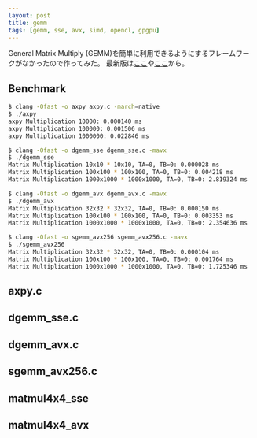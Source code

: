 ```yaml
---
layout: post
title: gemm
tags: [gemm, sse, avx, simd, opencl, gpgpu]
---
```


General Matrix Multiply (GEMM)を簡単に利用できるようにするフレームワークがなかったので作ってみた。
最新版は[ここ](https://github.com/yui0/ugemm)や[ここ](https://github.com/yui0/slibs)から。

## Benchmark

```bash
$ clang -Ofast -o axpy axpy.c -march=native
$ ./axpy 
axpy Multiplication 10000: 0.000140 ms
axpy Multiplication 100000: 0.001506 ms
axpy Multiplication 1000000: 0.022846 ms

$ clang -Ofast -o dgemm_sse dgemm_sse.c -mavx
$ ./dgemm_sse 
Matrix Multiplication 10x10 * 10x10, TA=0, TB=0: 0.000028 ms
Matrix Multiplication 100x100 * 100x100, TA=0, TB=0: 0.004218 ms
Matrix Multiplication 1000x1000 * 1000x1000, TA=0, TB=0: 2.819324 ms

$ clang -Ofast -o dgemm_avx dgemm_avx.c -mavx
$ ./dgemm_avx 
Matrix Multiplication 32x32 * 32x32, TA=0, TB=0: 0.000150 ms
Matrix Multiplication 100x100 * 100x100, TA=0, TB=0: 0.003353 ms
Matrix Multiplication 1000x1000 * 1000x1000, TA=0, TB=0: 2.354636 ms

$ clang -Ofast -o sgemm_avx256 sgemm_avx256.c -mavx
$ ./sgemm_avx256 
Matrix Multiplication 32x32 * 32x32, TA=0, TB=0: 0.000104 ms
Matrix Multiplication 100x100 * 100x100, TA=0, TB=0: 0.001764 ms
Matrix Multiplication 1000x1000 * 1000x1000, TA=0, TB=0: 1.725346 ms
```

## axpy.c

<script src="https://gist.github.com/yui0/a75ed71f2b1f8cccee6c8bc072dafd98.js"></script>

## dgemm_sse.c

<script src="https://gist.github.com/yui0/70063ae84ea9ab358383090cd589185f.js"></script>

## dgemm_avx.c

<script src="https://gist.github.com/yui0/9c3f5004441ec3c71a8e70d86615b303.js"></script>

## sgemm_avx256.c

<script src="https://gist.github.com/yui0/3c447e1890bb21c14b3a69ff76bf1757.js"></script>

## matmul4x4_sse

<script src="https://gist.github.com/yui0/9200fec9dc46d5197f2181d4b05545d4.js"></script>

## matmul4x4_avx

<script src="https://gist.github.com/yui0/d73a0b372330c17afdc04c9e98af7433.js"></script>
